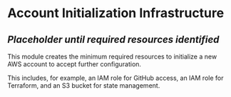 # Account Initialization Infrastructure

## _Placeholder until required resources identified_

This module creates the minimum required resources to initialize a new AWS account to accept further configuration.

This includes, for example, an IAM role for GitHub access, an IAM role for Terraform, and an S3 bucket for state management.